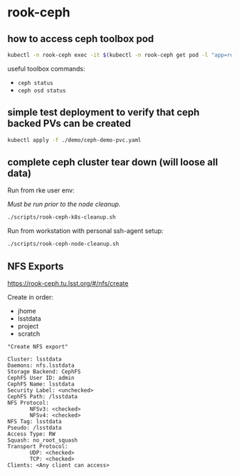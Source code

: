 rook-ceph
=========

how to access ceph toolbox pod
---

```bash
kubectl -n rook-ceph exec -it $(kubectl -n rook-ceph get pod -l "app=rook-ceph-tools" -o jsonpath='{.items[0].metadata.name}') -- bash
```

useful toolbox commands:

* `ceph status`
* `ceph osd status`

simple test deployment to verify that ceph backed PVs can be created
---

```bash
kubectl apply -f ./demo/ceph-demo-pvc.yaml
```

complete ceph cluster tear down (will loose all data)
---

Run from rke user env:

_Must be run prior to the node cleanup._

```bash
./scripts/rook-ceph-k8s-cleanup.sh
```

Run from workstation with personal ssh-agent setup:

```bash
./scripts/rook-ceph-node-cleanup.sh
```

NFS Exports
-----------

https://rook-ceph.tu.lsst.org/#/nfs/create

Create in order:

* jhome
* lsstdata
* project
* scratch

```text
"Create NFS export"

Cluster: lsstdata
Daemons: nfs.lsstdata
Storage Backend: CephFS
CephFS User ID: admin
CephFS Name: lsstdata
Security Label: <unchecked>
CephFS Path: /lsstdata
NFS Protocol:
       NFSv3: <checked>
       NFSv4: <checked>
NFS Tag: lsstdata
Pseudo: /lsstdata
Access Type: RW
Squash: no_root_squash
Transport Protocol:
       UDP: <checked>
       TCP: <checked>
Clients: <Any client can access>
```
